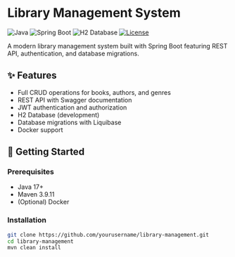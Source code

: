 # Library Management System

![Java](https://img.shields.io/badge/Java-17%2B-blue)
![Spring Boot](https://img.shields.io/badge/Spring%20Boot-3.1.0-brightgreen)
![H2 Database](https://img.shields.io/badge/H2-Database-lightgrey)
[![License](https://img.shields.io/badge/License-MIT-green.svg)](LICENSE)

A modern library management system built with Spring Boot featuring REST API, authentication, and database migrations.

## ✨ Features

- Full CRUD operations for books, authors, and genres
- REST API with Swagger documentation
- JWT authentication and authorization
- H2 Database (development)
- Database migrations with Liquibase
- Docker support

## 🚀 Getting Started

### Prerequisites
- Java 17+
- Maven 3.9.11
- (Optional) Docker

### Installation
```bash
git clone https://github.com/yourusername/library-management.git
cd library-management
mvn clean install